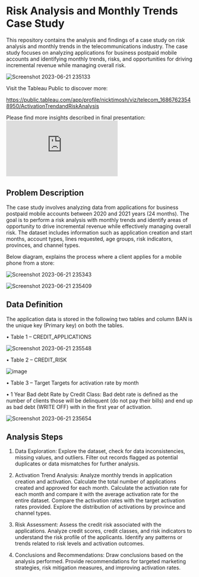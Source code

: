 # Risk Analysis and Monthly Trends Case Study

This repository contains the analysis and findings of a case study on risk analysis and monthly trends in the telecommunications industry. The case study focuses on analyzing applications for business postpaid mobile accounts and identifying monthly trends, risks, and opportunities for driving incremental revenue while managing overall risk.

![Screenshot 2023-06-21 235133](https://github.com/NickTimosh/telecom_risk_analysis/assets/116592259/152ddf73-87bc-442e-aa85-8f75514c3a95)

Visit the Tableau Public to discover more:

https://public.tableau.com/app/profile/nicktimosh/viz/telecom_16867623548950/ActivationTrendandRiskAnalysis

Please find more insights described in final presentation:
![Presentation](https://github.com/NickTimosh/telecom_risk_analysis/blob/main/230614_Case_study_final_draft.pdf)

## Problem Description

The case study involves analyzing data from applications for business postpaid mobile accounts between 2020 and 2021 years (24 months). The goal is to perform a risk analysis with monthly trends and identify areas of opportunity to drive incremental revenue while effectively managing overall risk. The dataset includes information such as application creation and start months, account types, lines requested, age groups, risk indicators, provinces, and channel types.

Below diagram, explains the process where a client applies for a mobile phone from a store:

![Screenshot 2023-06-21 235343](https://github.com/NickTimosh/telecom_risk_analysis/assets/116592259/2ce6c6ce-90d2-471d-ac2b-25262fe406b9)

![Screenshot 2023-06-21 235409](https://github.com/NickTimosh/telecom_risk_analysis/assets/116592259/90b79f19-7821-42a7-9cc5-67491d1d8465)

## Data Definition
The application data is stored in the following two tables and column BAN is the unique key (Primary key) on both the tables.

•	Table  1 – CREDIT_APPLICATIONS

![Screenshot 2023-06-21 235548](https://github.com/NickTimosh/telecom_risk_analysis/assets/116592259/dee2f1be-bfd4-4877-83e0-a61d2f33c70d)

•	Table 2 – CREDIT_RISK

![image](https://github.com/NickTimosh/telecom_risk_analysis/assets/116592259/b9734ac0-36d0-4c04-84e9-3e1ebc3e7a52)

•	Table 3 – Target
Targets for activation rate by month

• 1 Year Bad debt Rate by Credit Class:
Bad debt rate is defined as the number of clients those will be delinquent (do not pay their bills) and end up as bad debt (WRITE OFF) with in the first year of activation.

![Screenshot 2023-06-21 235654](https://github.com/NickTimosh/telecom_risk_analysis/assets/116592259/b50debaa-1d77-49ee-9bce-1910cfe20ddd)

## Analysis Steps

1. Data Exploration: Explore the dataset, check for data inconsistencies, missing values, and outliers. Filter out records flagged as potential duplicates or data mismatches for further analysis.

2. Activation Trend Analysis: Analyze monthly trends in application creation and activation. Calculate the total number of applications created and approved for each month. Calculate the activation rate for each month and compare it with the average activation rate for the entire dataset. Compare the activation rates with the target activation rates provided. Explore the distribution of activations by province and channel types.

3. Risk Assessment: Assess the credit risk associated with the applications. Analyze credit scores, credit classes, and risk indicators to understand the risk profile of the applicants. Identify any patterns or trends related to risk levels and activation outcomes.

4. Conclusions and Recommendations: Draw conclusions based on the analysis performed. Provide recommendations for targeted marketing strategies, risk mitigation measures, and improving activation rates.
